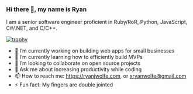 ### Hi there 👋, my name is Ryan

I am a senior software engineer proficient in Ruby/RoR, Python, JavaScript, C#/.NET, and C/C++.

[![trophy](https://github-profile-trophy.vercel.app/?RyanJWolfe=ryo-ma)](https://github.com/ryo-ma/github-profile-trophy)

<!--
**RyanJWolfe/RyanJWolfe** is a ✨ _special_ ✨ repository because its `README.md` (this file) appears on your GitHub profile.

Here are some ideas to get you started:

- 🔭 I’m currently working on ...
- 🌱 I’m currently learning ...
- 👯 I’m looking to collaborate on ...
- 🤔 I’m looking for help with ...
- 💬 Ask me about ...
- 📫 How to reach me: ...
- 😄 Pronouns: ...
- ⚡ Fun fact: ...
-->

- 🔭 I’m currently working on building web apps for small businesses
- 🌱 I’m currently learning how to efficiently build MVPs
- 👯 I’m looking to collaborate on open source projects
- 💬 Ask me about increasing productivity while coding
- 📫 How to reach me: https://ryanjwolfe.com, or xryanwolfe@gmail.com
- ⚡ Fun fact: My fingers are double jointed
